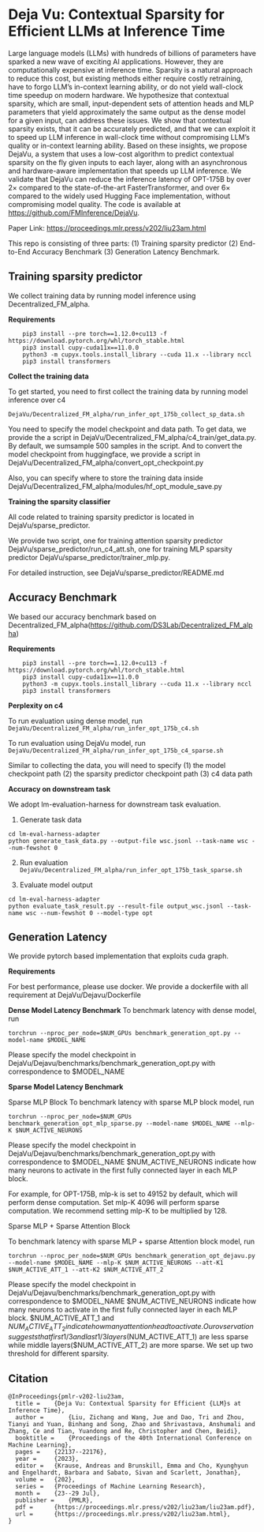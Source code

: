 # Deja Vu: Contextual Sparsity for Efficient LLMs at Inference Time

Large language models (LLMs) with hundreds of billions of parameters have sparked a new wave of exciting AI applications. However, they are computationally expensive at inference time. Sparsity is a natural approach to reduce this cost, but existing methods either require costly retraining, have to forgo LLM’s in-context learning ability, or do not yield wall-clock time speedup on modern hardware. We hypothesize that contextual sparsity, which are small, input-dependent sets of attention heads and MLP parameters that yield approximately the same output as the dense model for a given input, can address these issues. We show that contextual sparsity exists, that it can be accurately predicted, and that we can exploit it to speed up LLM inference in wall-clock time without compromising LLM’s quality or in-context learning ability. Based on these insights, we propose DejaVu, a system that uses a low-cost algorithm to predict contextual sparsity on the fly given inputs to each layer, along with an asynchronous and hardware-aware implementation that speeds up LLM inference. We validate that DejaVu can reduce the inference latency of OPT-175B by over 2×
 compared to the state-of-the-art FasterTransformer, and over 6×
 compared to the widely used Hugging Face implementation, without compromising model quality. The code is available at https://github.com/FMInference/DejaVu.

Paper Link: https://proceedings.mlr.press/v202/liu23am.html


This repo is consisting of three parts: (1) Training sparsity predictor (2) End-to-End Accuracy Benchmark (3) Generation Latency Benchmark.

## Training sparsity predictor
We collect training data by running model inference using Decentralized_FM_alpha. 

**Requirements**


```
    pip3 install --pre torch==1.12.0+cu113 -f https://download.pytorch.org/whl/torch_stable.html
    pip3 install cupy-cuda11x==11.0.0
    python3 -m cupyx.tools.install_library --cuda 11.x --library nccl
    pip3 install transformers
```

**Collect the training data**

To get started, you need to first collect the training data by running model inference over c4 

```
DejaVu/Decentralized_FM_alpha/run_infer_opt_175b_collect_sp_data.sh
```
You need to specify the model checkpoint and data path. To get data, we provide the a script in DejaVu/Decentralized_FM_alpha/c4_train/get_data.py. By default, we sumsample 500 samples in the script. And to convert the model checkpoint from huggingface, we provide a script in DejaVu/Decentralized_FM_alpha/convert_opt_checkpoint.py

Also, you can specify where to store the training data inside DejaVu/Decentralized_FM_alpha/modules/hf_opt_module_save.py 

**Training the sparsity classifier**

All code related to training sparsity predictor is located in DejaVu/sparse_predictor.

We provide two script, one for training attention sparsity predictor DejaVu/sparse_predictor/run_c4_att.sh, one for training MLP sparsity predictor DejaVu/sparse_predictor/trainer_mlp.py. 

For detailed instruction, see DejaVu/sparse_predictor/README.md


## Accuracy Benchmark
We based our accuracy benchmark based on Decentralized_FM_alpha(https://github.com/DS3Lab/Decentralized_FM_alpha)

**Requirements**

```
    pip3 install --pre torch==1.12.0+cu113 -f https://download.pytorch.org/whl/torch_stable.html
    pip3 install cupy-cuda11x==11.0.0
    python3 -m cupyx.tools.install_library --cuda 11.x --library nccl
    pip3 install transformers
```

**Perplexity on c4**

To run evaluation using dense model, run 
```DejaVu/Decentralized_FM_alpha/run_infer_opt_175b_c4.sh```

To run evaluation using DejaVu model, run
```DejaVu/Decentralized_FM_alpha/run_infer_opt_175b_c4_sparse.sh```

Similar to collecting the data, you will need to specify 
(1) the model checkpoint path
(2) the sparsity predictor checkpoint path
(3) c4 data path

**Accuracy on downstream task**

We adopt lm-evaluation-harness for downstream task evaluation. 

1. Generate task data
```
cd lm-eval-harness-adapter
python generate_task_data.py --output-file wsc.jsonl --task-name wsc --num-fewshot 0
```

2. Run evaluation
```DejaVu/Decentralized_FM_alpha/run_infer_opt_175b_task_sparse.sh```

3. Evaluate model output
```
cd lm-eval-harness-adapter
python evaluate_task_result.py --result-file output_wsc.jsonl --task-name wsc --num-fewshot 0 --model-type opt
```

## Generation Latency
We provide pytorch based implementation that exploits cuda graph. 

**Requirements**

For best performance, please use docker. We provide a dockerfile with all requirement at DejaVu/Dejavu/Dockerfile

**Dense Model Latency Benchmark**
To benchmark latency with dense model, run

```torchrun --nproc_per_node=$NUM_GPUs benchmark_generation_opt.py --model-name $MODEL_NAME ```

Please specify the model checkpoint in DejaVu/Dejavu/benchmarks/benchmark_generation_opt.py with correspondence to $MODEL_NAME


**Sparse Model Latency Benchmark**

Sparse MLP Block
To benchmark latency with sparse MLP block model, run

```torchrun --nproc_per_node=$NUM_GPUs benchmark_generation_opt_mlp_sparse.py --model-name $MODEL_NAME --mlp-K $NUM_ACTIVE_NEURONS```

Please specify the model checkpoint in DejaVu/Dejavu/benchmarks/benchmark_generation_opt.py with correspondence to $MODEL_NAME
$NUM_ACTIVE_NEURONS indicate how many neurons to activate in the first fully connected layer in each MLP block. 

For example, for OPT-175B, mlp-k is set to 49152 by default, which will perform dense computation. Set mlp-K 4096 will perform sparse computation. We recommend setting mlp-K to be multiplied by 128.

Sparse MLP + Sparse Attention Block

To benchmark latency with sparse MLP + sparse Attention block model, run

```torchrun --nproc_per_node=$NUM_GPUs benchmark_generation_opt_dejavu.py --model-name $MODEL_NAME --mlp-K $NUM_ACTIVE_NEURONS --att-K1 $NUM_ACTIVE_ATT_1 --att-K2 $NUM_ACTIVE_ATT_2```

Please specify the model checkpoint in DejaVu/Dejavu/benchmarks/benchmark_generation_opt.py with correspondence to $MODEL_NAME
$NUM_ACTIVE_NEURONS indicate how many neurons to activate in the first fully connected layer in each MLP block. 
$NUM_ACTIVE_ATT_1 and $NUM_ACTIVE_ATT_2 indicate how many attention head to activate. Our ovservation suggests that first 1/3 and last 1/3 layers($NUM_ACTIVE_ATT_1) are less sparse while middle layers($NUM_ACTIVE_ATT_2) are more sparse. We set up two threshold for different sparsity. 

## Citation

```
@InProceedings{pmlr-v202-liu23am,
  title = 	 {Deja Vu: Contextual Sparsity for Efficient {LLM}s at Inference Time},
  author =       {Liu, Zichang and Wang, Jue and Dao, Tri and Zhou, Tianyi and Yuan, Binhang and Song, Zhao and Shrivastava, Anshumali and Zhang, Ce and Tian, Yuandong and Re, Christopher and Chen, Beidi},
  booktitle = 	 {Proceedings of the 40th International Conference on Machine Learning},
  pages = 	 {22137--22176},
  year = 	 {2023},
  editor = 	 {Krause, Andreas and Brunskill, Emma and Cho, Kyunghyun and Engelhardt, Barbara and Sabato, Sivan and Scarlett, Jonathan},
  volume = 	 {202},
  series = 	 {Proceedings of Machine Learning Research},
  month = 	 {23--29 Jul},
  publisher =    {PMLR},
  pdf = 	 {https://proceedings.mlr.press/v202/liu23am/liu23am.pdf},
  url = 	 {https://proceedings.mlr.press/v202/liu23am.html},
}
```
